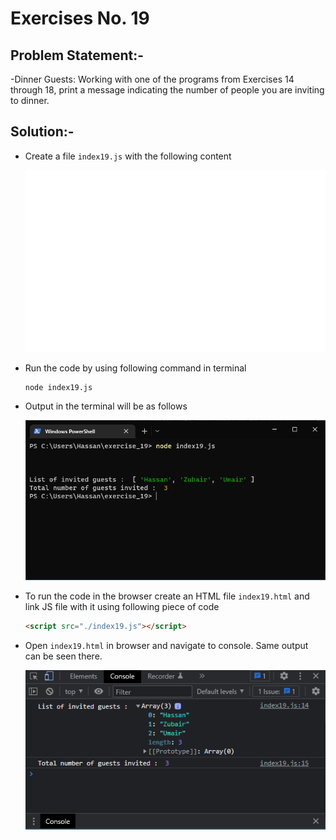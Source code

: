 # Exercises No. 19

## Problem Statement:-

-Dinner Guests:
Working with one of the programs from Exercises 14 through 18,
print a message indicating the number of people you are inviting to dinner.

## Solution:-

- Create a file `index19.js` with the following content

  ![Exercise 19 JS Code](../snaps/q19p1.svg)

- Run the code by using following command in terminal

  ```
  node index19.js
  ```

- Output in the terminal will be as follows

  ![Exercise 19 Terminal Output](../snaps/q19p2.PNG)

- To run the code in the browser create an HTML file `index19.html` and link JS file with it using following piece of code

  ```html
  <script src="./index19.js"></script>
  ```

- Open `index19.html` in browser and navigate to console. Same output can be seen there.

  ![Exercise 19 Console Output](../snaps/q19p3.PNG)
